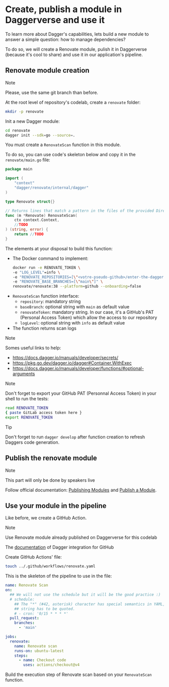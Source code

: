 # Create, publish a module in Daggerverse and use it

To learn more about Dagger's capabilities, lets build a new module to answer a simple question: how to manage dependencies?

To do so, we will create a Renovate module, pulish it in Daggerverse (because it's cool to share) and use it in our application's pipeline.

## Renovate module creation

> [!NOTE]
> Please, use the same git branch than before.

At the root level of repository's codelab, create a `renovate` folder:
```bash
mkdir -p renovate
```

Init a new Dagger module:
```bash
cd renovate
dagger init --sdk=go --source=.
```

You must create a `RenovateScan` function in this module.

To do so, you can use code's skeleton below and copy it in the `renovate/main.go` file:

```go
package main

import (
	"context"
	"dagger/renovate/internal/dagger"
)

type Renovate struct{}

// Returns lines that match a pattern in the files of the provided Directory
func (m *Renovate) RenovateScan(
	ctx context.Context,
	//TODO
) (string, error) {
	return //TODO
}
```

The elements at your disposal to build this function:

- The Docker command to implement:
    ```bash
    docker run -e RENOVATE_TOKEN \
    -e "LOG_LEVEL"=info \
    -e "RENOVATE_REPOSITORIES=[\"<votre-pseudo-github>/enter-the-daggerverse\"]" \
    -e "RENOVATE_BASE_BRANCHES=[\"main\"]" \
    renovate/renovate:38 --platform=github --onboarding=false
    ```
- `RenovateScan` function interface:
  - `repository`: mandatory string
  - `baseBranch`: optional string with `main` as default value
  - `renovateToken`: mandatory string. In our case, it's a GitHub's PAT (Personal Access Token) which allow the access to our repository
  - `logLevel`: optional string with `info` as default value
- The function returns scan logs

> [!NOTE]
> Somes useful links to help:
> - https://docs.dagger.io/manuals/developer/secrets/
> - https://pkg.go.dev/dagger.io/dagger#Container.WithExec
> - https://docs.dagger.io/manuals/developer/functions/#optional-arguments

> [!NOTE]
> Don't forget to export your GitHub PAT (Personnal Access Token) in your shell to run the tests:
> ```bash
> read RENOVATE_TOKEN
> { paste GitLab access token here }
> export RENOVATE_TOKEN
> ```

> [!TIP]
> Don't forget to run `dagger develop` after function creation to refresh Daggers code generation.

## Publish the renovate module

> [!NOTE]
> This part will only be done by speakers live

Follow official documentation: [Publishing Modules](https://docs.dagger.io/manuals/developer/publish-modules) and [Publish a Module](https://daggerverse.dev/publish).

## Use your module in the pipeline

Like before, we create a GitHub Action.

> [!NOTE]
> Use Renovate module already published on Daggerverse for this codelab
>
> The [documentation](https://docs.dagger.io/integrations/github) of Dagger integration for GitHub

Create GitHub Actions' file:
```bash
touch ../.github/workflows/renovate.yaml
```

This is the skeleton of the pipeline to use in the file:

```yaml
name: Renovate Scan
on:
  ## We will not use the schedule but it will be the good practice :)
  # schedule:
    ## The "*" (#42, asterisk) character has special semantics in YAML, so this
    ## string has to be quoted.
    # - cron: '0/15 * * * *'
  pull_request:
    branches:
      - 'main'

jobs:
  renovate:
    name: Renovate scan
    runs-on: ubuntu-latest
    steps:
      - name: Checkout code
        uses: actions/checkout@v4
```

Build the execution step of Renovate scan based on your `RenovateScan` function.
